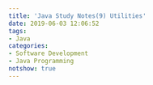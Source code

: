 ```yaml
---
title: 'Java Study Notes(9) Utilities'
date: 2019-06-03 12:06:52
tags: 
- Java
categories: 
- Software Development
- Java Programming
notshow: true
---
```


